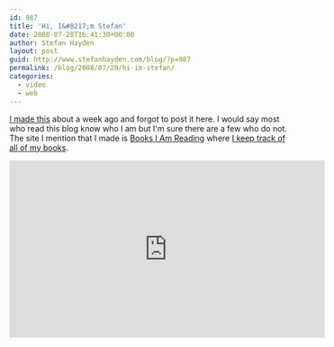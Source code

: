 ```yaml
---
id: 987
title: 'Hi, I&#8217;m Stefan'
date: 2008-07-28T16:41:30+00:00
author: Stefan Hayden
layout: post
guid: http://www.stefanhayden.com/blog/?p=987
permalink: /blog/2008/07/28/hi-im-stefan/
categories:
  - video
  - web
---
```

<a href="https://www.youtube.com/watch?v=JLw5wNt7GdE">I made this</a> about a week ago and forgot to post it here. I would say most who read this blog know who I am but I'm sure there are a few who do not. The site I mention that I made is <a href="http://www.booksiamreading.com">Books I Am Reading</a> where <a href="http://www.booksiamreading.com/stefanhayden">I keep track of all of my books</a>.

<iframe width="560" height="315" src="https://www.youtube.com/embed/JLw5wNt7GdE" title="YouTube video player" frameborder="0" allow="accelerometer; autoplay; clipboard-write; encrypted-media; gyroscope; picture-in-picture" allowfullscreen></iframe>
